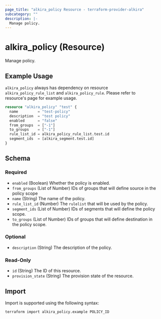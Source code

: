 ```yaml
---
page_title: "alkira_policy Resource - terraform-provider-alkira"
subcategory: ""
description: |-
  Manage policy.
---
```


# alkira_policy (Resource)

Manage policy.

## Example Usage

`alkira_policy` always has dependency on resource
`alkira_policy_rule_list` and `alkira_policy_rule`. Please refer to
resource's page for example usage.

```terraform
resource "alkira_policy" "test" {
  name         = "test-policy"
  description  = "test policy"
  enabled      = "false"
  from_groups  = ["-1"]
  to_groups    = ["-1"]
  rule_list_id = alkira_policy_rule_list.test.id
  segment_ids  = [alkira_segment.test.id]
}
```

<!-- schema generated by tfplugindocs -->
## Schema

### Required

- `enabled` (Boolean) Whether the policy is enabled.
- `from_groups` (List of Number) IDs of groups that will define source in the policy scope
- `name` (String) The name of the policy.
- `rule_list_id` (Number) The `rulelist` that will be used by the policy.
- `segment_ids` (List of Number) IDs of segments that will define the policy scope.
- `to_groups` (List of Number) IDs of groups that will define destination in the policy scope.

### Optional

- `description` (String) The description of the policy.

### Read-Only

- `id` (String) The ID of this resource.
- `provision_state` (String) The provision state of the resource.

## Import

Import is supported using the following syntax:

```shell
terraform import alkira_policy.example POLICY_ID
```
